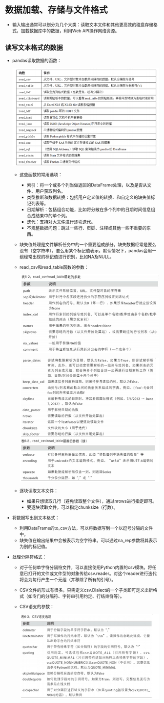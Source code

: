 # 数据加载、存储与文件格式

  - 输入输出通常可以划分为几个大类：读取文本文件和其他更高效的磁盘存储格式，加载数据库中的数据，利用Web API操作网络资源。
  
## 读写文本格式的数据

  - pandas读取数据的函数：
  
    ![pandas读取数据的函数](./图片/pandas读取数据的函数.PNG)

    - 这些函数的常用选项：
      - 索引：将一个或多个列当做返回的DataFrame处理，以及是否从文件、用户获取列名。
      - 类型推断和数据转换：包括用户定义值的转换、和自定义的缺失值标记列表等。
      - 日期解析：包括组合功能，比如将分散在多个列中的日期时间信息组合成结果中的单个列。
      - 迭代：支持对大文件进行逐块迭代。
      - 不规整数据问题：跳过一些行、页脚、注释或其他一些不重要的东西。
    - 缺失值处理是文件解析任务中的一个重要组成部分。缺失数据经常是要么没有（空字符串），要么用某个标记值表示。默认情况下，pandas会用一组经常出现的标记值进行识别，比如NA及NULL。
    - read_csv和read_table函数的参数：

      ![read_csv和read_table函数的参数1](./图片/read_csv和read_table函数的参数1.PNG)

      ![read_csv和read_table函数的参数2](./图片/read_csv和read_table函数的参数2.PNG)

    - 逐块读取文本文件：
      - 如果只想读取几行（避免读取整个文件），通过nrows进行指定即可。
      - 要逐块读取文件，可以指定chunksize（行数）。
  - 将数据写出到文本格式：
    - 利用DataFrame的to_csv方法，可以将数据写到一个以逗号分隔的文件中。
    - 缺失值在输出结果中会被表示为空字符串。可以通过na_rep参数将其表示为别的标记值。
  - 处理分隔符格式：
    - 对于任何单字符分隔符文件，可以直接使用Python内置的csv模块。将任意已打开的文件或文件型的对象传给csv.reader。对这个reader进行迭代将会为每行产生一个元组（并移除了所有的引号）。
    - CSV文件的形式有很多。只需定义csv.Dialect的一个子类即可定义出新格式（如专门的分隔符、字符串引用约定、行结束符等）。
    - CSV语支的参数：
    
      ![CSV语支的参数](./图片/CSV语支的参数.PNG)
      
    
    
    
    
